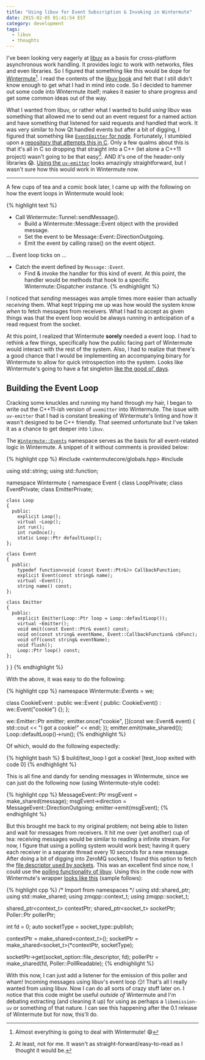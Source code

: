 ```yaml
---
title: "Using libuv for Event Subscription & Invoking in Wintermute"
date: 2015-02-05 01:41:54 EST
category: development
tags:
  - libuv
  - thoughts
---
```


I've been looking very eagerly at [libuv][] as a basis for cross-platform
asynchronous work handling. It provides logic to work with networks, files and
even libraries. So I figured that something like this would be dope for
[Wintermute][][^1]. I read the contents of the [libuv book][] and felt that I
still didn't know enough to get what I had in mind into code. So I decided to
hammer out some code into Wintermute itself; makes it easier to share progress
and get some common ideas out of the way.

What I wanted from libuv, or rather what I wanted to build _using_ libuv was
something that allowed me to send out an event request for a named action and
have something that listened for said requests and handled that work. It was
very similar to how Qt handled events but after a bit of digging, I figured
that something like [`EventEmitter` for node][nev]. Fortunately, I stumbled upon
a [repository  that attempts this in C][uv-emitter]. Only a few qualms about
this is that it's all in C so dropping that straight into a C++ (let alone a
C++11 project) wasn't going to be that easy[^2]. AND it's one of the header-only
libraries :scream:. [Using the `uv-emitter`][emitteruse] looks amazingly
straightforward, but I wasn't sure how this would work in Wintermute now.

---

A few cups of tea and a comic book later, I came up with the following on how
the event loops in Wintermute would look:

{% highlight text %}
* Call Wintermute::Tunnel::sendMessage().
  * Build a Wintermute::Message::Event object with the provided message.
  * Set the event to be Message::Event::DirectionOutgoing.
  * Emit the event by calling raise() on the event object.

... Event loop ticks on ...

* Catch the event defined by `Message::Event`.
  * Find & invoke the handler for this kind of event.
    At this point, the handler would be methods that hook to a specific
    Wintermute::Dispatcher instance.
{% endhighlight %}

I noticed that _sending_ messages was ample times more easier than actually
_receiving_ them. What kept tripping me up was how would the system know _when_
to fetch messages from receivers. What I had to accept as given things was that
the event loop would be always running in anticipation of a read request from
the socket.

At this point, I realized that Wintermute **sorely** needed a event loop. I
had to rethink a few things, specifically how the public facing part of
Wintermute would interact with the rest of the system. Also, I had to
realize that there's a good chance that I would be implementing an
accompanying binary for Wintermute to allow for quick introspection into the
system. Looks like Wintermute's going to have a fat singleton [like the good ol'
days][singleold].

## Building the Event Loop

Cracking some knuckles and running my hand through my hair, I began to write
out the C++11-ish version of `uvemitter` into Wintermute. The issue with
`uv-emitter` that I had is constant breaking of Wintermute's linting and how
it wasn't designed to be C++ friendly. That seemed unfortunate but I've taken
it as a chance to get deeper into `libuv`.

The [`Wintermute::Events`][eventshpp] namespace serves as the basis for all
event-related logic in Wintermute. A snippet of it without comments is
provided below:

{% highlight cpp %}
#include <wintermutecore/globals.hpp>
#include <functional>

using std::string;
using std::function;

namespace Wintermute
{
  namespace Event
  {
    class LoopPrivate;
    class EventPrivate;
    class EmitterPrivate;

    class Loop
    {
      public:
        explicit Loop();
        virtual ~Loop();
        int run();
        int runOnce();
        static Loop::Ptr defaultLoop();
    };

    class Event
    {
      public:
        typedef function<void (const Event::Ptr&)> CallbackFunction;
        explicit Event(const string& name);
        virtual ~Event();
        string name() const;
    };

    class Emitter
    {
      public:
        explicit Emitter(Loop::Ptr loop = Loop::defaultLoop());
        virtual ~Emitter();
        void emit(const Event::Ptr& event) const;
        void on(const string& eventName, Event::CallbackFunction& cbFunc);
        void off(const string& eventName);
        void flush();
        Loop::Ptr loop() const;
    };
  }
}
{% endhighlight %}

With the above, it was easy to do the following:

{% highlight cpp %}
namespace Wintermute::Events = we;

class CookieEvent : public we::Event {
  public:
    CookieEvent() : we::Event("cookie") {};
};

we::Emitter::Ptr emitter;
emitter.once("cookie", [](const we::Event& event) {
  std::cout << "I got a cookie!" << endl;
  });
emitter.emit(make_shared<CookieEvent>());
Loop::defaultLoop()->run();
{% endhighlight %}

Of which, would do the following expectedly:

{% highlight bash %}
$ build/test_loop
I got a cookie!
[test_loop exited with code 0]
{% endhighlight %}

This is all fine and dandy for sending messages in Wintermute, since we can
just do the following now (using Wintermute-style code):

{% highlight cpp %}
MessageEvent::Ptr msgEvent = make_shared<MessageEvent>(message);
msgEvent->direction = MessageEvent::DirectionOutgoing;
emitter->emit(msgEvent);
{% endhighlight %}

But this brought me back to my original problem; not being able to listen and
wait for messages from receivers. It hit me over (yet another) cup of tea:
receiving messages would be similar to reading a infinite stream. For now, I
figure that using a polling system would work best; having it query each
receiver in a separate thread every 10 seconds for a new message. After doing
a bit of digging into ZeroMQ sockets, I found this option to fetch the [file
descriptor used by sockets][zmq_fd]. This was an excellent find since now, I
could use the [polling functionality of libuv][polluv]. Using this in the code
now with Wintermute's wrapper [looks like this][zmqwntrfd] (sample follows):

{% highlight cpp %}
/* Import from namespaces */
using std::shared_ptr;
using std::make_shared;
using zmqpp::context_t;
using zmqpp::socket_t;

shared_ptr<context_t> contextPtr;
shared_ptr<socket_t> socketPtr;
Poller::Ptr pollerPtr;

int fd = 0;
auto socketType = socket_type::publish;

contextPtr = make_shared<context_t>();
socketPtr = make_shared<socket_t>(*contextPtr, socketType);

socketPtr->get(socket_option::file_descriptor, fd);
pollerPtr = make_shared<Poller>(fd, Poller::PollReadable);
{% endhighlight %}

With this now, I can just add a listener for the emission of this poller and
wham! Incoming messages using libuv's event loop :smirk:! That's all I really
wanted from using libuv. Now I can do all sorts of crazy stuff later on. I
notice that this code might be useful _outside of_ Wintermute and I'm debating
extracting (and cleaning it up) for using as perhaps a `libemission-uv` or
something of that nature. I can see this happening after the 0.1 release of
Wintermute but for now, this'll do.

[libuv]: https://github.com/libuv/libuv
[wintermute]: https://github.com/jalcine/wintermute
[libuv book]: https://nikhilm.github.io/uvbook/
[nev]: https://nodejs.org/api/events.html
[uv-emitter]: https://github.com/jwerle/uv-emitter
[emitteruse]: https://github.com/jwerle/uv-emitter#usage
[a repository for experimentation]: https://github.com/jalcine/uv-experiments
[eventshpp]: https://github.com/jalcine/wintermute/blob/develop/src/wintermutecore/event.hpp
[zmq_fd]: http://api.zeromq.org/3-1:zmq-getsockopt#toc22
[polluv]: http://docs.libuv.org/en/latest/poll.html#c.uv_poll_init
[singleold]: https://github.com/jalcine/wintermute/blob/old-master/src/Wintermute/application.hpp#L47
[zmqwntrfd]: https://github.com/jalcine/wintermute/blob/feature/build-core-plugins/src/wintermute-transport-zeromq/receiver.cpp#L106-122
[^1]: Almost everything is going to deal with Wintermute! :smile:
[^2]: At least, not for me. It wasn't as straight-forward/easy-to-read as I thought it would be.
